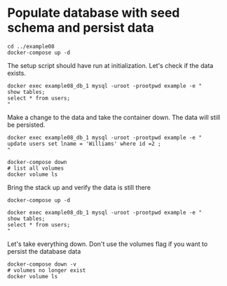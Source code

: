 # Populate database with seed schema and persist data
```
cd ../example08
docker-compose up -d
```

The setup script should have run at initialization. Let's check if the data exists. 
```
docker exec example08_db_1 mysql -uroot -prootpwd example -e "
show tables;
select * from users;
"
```

Make a change to the data and take the container down. The data will still be persisted. 
```
docker exec example08_db_1 mysql -uroot -prootpwd example -e "
update users set lname = 'Williams' where id =2 ;
"

docker-compose down
# list all volumes
docker volume ls
```

Bring the stack up and verify the data is still there
```
docker-compose up -d

docker exec example08_db_1 mysql -uroot -prootpwd example -e "
show tables;
select * from users;
"
```

Let's take everything down. Don't use the volumes flag if you want to persist the database data
```
docker-compose down -v
# volumes no longer exist
docker volume ls 
```


